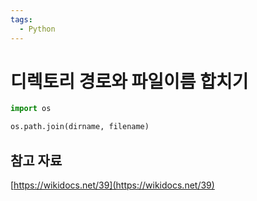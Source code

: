 ```yaml
---
tags:
  - Python
---
```

# 디렉토리 경로와 파일이름 합치기

```python
import os

os.path.join(dirname, filename)
```

## 참고 자료

[https://wikidocs.net/39](https://wikidocs.net/39)